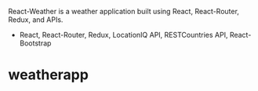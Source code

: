 React-Weather is a weather application built using React, React-Router, Redux, and APIs.

- React, React-Router, Redux, LocationIQ API, RESTCountries API,  React-Bootstrap

# weatherapp
